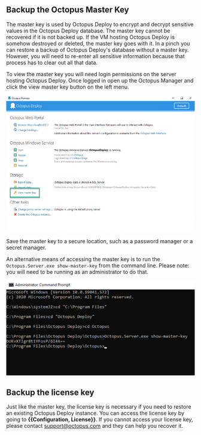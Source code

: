 ## Backup the Octopus Master Key

The master key is used by Octopus Deploy to encrypt and decrypt sensitive values in the Octopus Deploy database.  The master key cannot be recovered if it is not backed up.  If the VM hosting Octopus Deploy is somehow destroyed or deleted, the master key goes with it.  In a pinch you can restore a backup of Octopus Deploy's database without a master key.  However, you will need to re-enter all sensitive information because that process has to clear out all that data.  

To view the master key you will need login permissions on the server hosting Octopus Deploy.  Once logged in open up the Octopus Manager and click the view master key button on the left menu.

![](images/view-master-key.png)

Save the master key to a secure location, such as a password manager or a secret manager.  

An alternative means of accessing the master key is to run the `Octopus.Server.exe show-master-key` from the command line.  Please note: you will need to be running as an administrator to do that.

![](images/master-key-command-prompt.png)

## Backup the license key

Just like the master key, the license key is necessary if you need to restore an existing Octopus Deploy instance.  You can access the license key by going to **{{Configuration, License}}**.  If you cannot access your license key, please contact support@octopus.com and they can help you recover it.